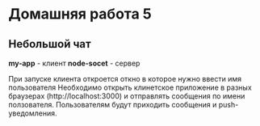 # Домашняя работа 5

## Небольшой чат

**my-app** - клиент
**node-socet** - сервер

При запуске клиента откроется откно в которое нужно ввести имя пользователя
Необходимо открыть клинетское приложение в разных браузерах (http://localhost:3000) и отправлять сообщения по имени ползователя.
Пользователям будут приходить сообщения и push-уведомления.
